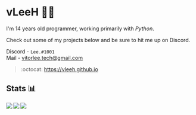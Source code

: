 # vLeeH 👨‍💻 
I'm 14 years old programmer, working primarily with _Python_. 

Check out some of my projects below and be sure to hit me up on Discord.

Discord - `Lee.#1001` <br>
Mail - <a href="">vitorlee.tech@gmail.com</a>

> :octocat: https://vleeh.github.io

## Stats 📊

<img align="left" src="https://github-readme-stats.vercel.app/api?username=vLeeH&count_private=true&line_height=21&show_icons=true&theme=dark"/> 
<img align="left" src="https://github-readme-stats.vercel.app/api/top-langs/?username=vLeeH&layout=compact&card_width=250&theme=dark"/>






<img  src="https://visitor-badge.glitch.me/badge?page_id=vLeeH/vLeeH">
